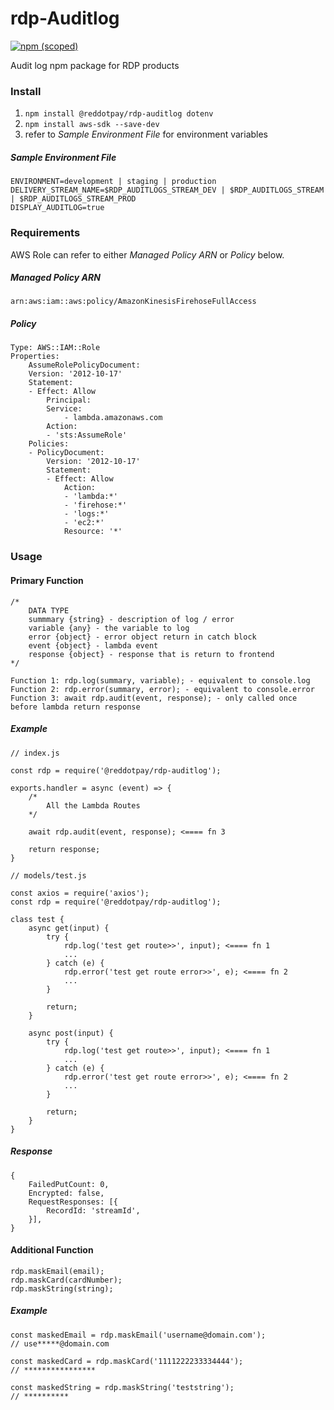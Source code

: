 # rdp-Auditlog
[![npm (scoped)](https://img.shields.io/npm/v/@reddotpay/rdp-auditlog.svg)](https://www.npmjs.com/package/@reddotpay/rdp-auditlog)

Audit log npm package for RDP products

### Install
1. `npm install @reddotpay/rdp-auditlog dotenv`
2. `npm install aws-sdk --save-dev`
3. refer to *Sample Environment File* for environment variables

##### Sample Environment File
```
ENVIRONMENT=development | staging | production
DELIVERY_STREAM_NAME=$RDP_AUDITLOGS_STREAM_DEV | $RDP_AUDITLOGS_STREAM | $RDP_AUDITLOGS_STREAM_PROD
DISPLAY_AUDITLOG=true
```

### Requirements
AWS Role can refer to either *Managed Policy ARN* or *Policy* below.

##### Managed Policy ARN
```
arn:aws:iam::aws:policy/AmazonKinesisFirehoseFullAccess
```
##### Policy
```
Type: AWS::IAM::Role
Properties:
    AssumeRolePolicyDocument:
    Version: '2012-10-17'
    Statement:
    - Effect: Allow
        Principal:
        Service:
            - lambda.amazonaws.com
        Action:
        - 'sts:AssumeRole'
    Policies:
    - PolicyDocument:
        Version: '2012-10-17'
        Statement:
        - Effect: Allow
            Action:
            - 'lambda:*'
            - 'firehose:*'
            - 'logs:*'
            - 'ec2:*'
            Resource: '*'
```

### Usage

#### Primary Function
```
/*
    DATA TYPE
    summmary {string} - description of log / error
    variable {any} - the variable to log
    error {object} - error object return in catch block
    event {object} - lambda event
    response {object} - response that is return to frontend
*/

Function 1: rdp.log(summary, variable); - equivalent to console.log
Function 2: rdp.error(summary, error); - equivalent to console.error
Function 3: await rdp.audit(event, response); - only called once before lambda return response
```

##### Example
```
// index.js

const rdp = require('@reddotpay/rdp-auditlog');

exports.handler = async (event) => {
    /*
        All the Lambda Routes
    */

    await rdp.audit(event, response); <==== fn 3

    return response;
}
```

```
// models/test.js

const axios = require('axios');
const rdp = require('@reddotpay/rdp-auditlog');

class test {
    async get(input) {
        try {
            rdp.log('test get route>>', input); <==== fn 1
            ...
        } catch (e) {
            rdp.error('test get route error>>', e); <==== fn 2
            ...
        }

        return;
    }

    async post(input) {
        try {
            rdp.log('test get route>>', input); <==== fn 1
            ...
        } catch (e) {
            rdp.error('test get route error>>', e); <==== fn 2
            ...
        }

        return;
    }
}
```

##### Response
```
{
    FailedPutCount: 0,
    Encrypted: false,
    RequestResponses: [{
        RecordId: 'streamId',
    }],
}
```

#### Additional Function
```
rdp.maskEmail(email);
rdp.maskCard(cardNumber);
rdp.maskString(string);
```

##### Example
```
const maskedEmail = rdp.maskEmail('username@domain.com');
// use*****@domain.com

const maskedCard = rdp.maskCard('1111222233334444');
// ****************

const maskedString = rdp.maskString('teststring');
// **********
```
